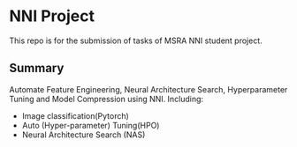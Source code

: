 # NNI Project
This repo is for the submission of tasks of MSRA NNI student project.  
## Summary
Automate Feature Engineering, Neural Architecture Search, Hyperparameter Tuning and Model Compression using NNI. 
Including:
 - Image classification(Pytorch)
 - Auto (Hyper-parameter) Tuning(HPO)
 - Neural Architecture Search (NAS)


